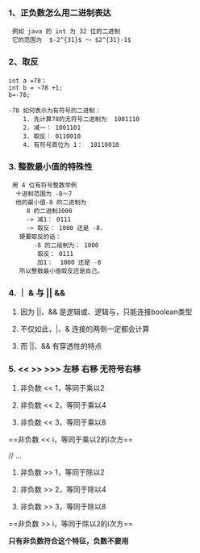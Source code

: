 
###  1、正负数怎么用二进制表达 
	 
	 例如 java 的 int 为 32 位的二进制
	 它的范围为  $-2^{31}$ ～ $2^{31}-1$

### 2、取反
	
	int a =78；
	int b = ~78 +1;
	b=-78;
	
	-78 如何表示为有符号的二进制：
		1. 先计算78的无符号二进制为  1001110
		2. 减一： 1001101
		3. 取反： 0110010
		4. 有符号首位为 1：  10110010

### 3. 整数最小值的特殊性

	 用 4 位有符号整数举例  
	  十进制范围为 -8～7
	  他的最小值-8 的二进制为 
	     8 的二进制1000
	     -> 减1： 0111 
	     -> 取反： 1000 还是 -8.
	   硬要取反的话：
		   -8 的二级制为： 1000
		    取反： 0111
		    加1：  1000 还是 -8
	   所以整数最小值取反还是自己。

### 4. ｜ & 与 || &&

1. 因为 ||、&& 是逻辑或、逻辑与，只能连接boolean类型

2. 不仅如此，|、& 连接的两侧一定都会计算

3. 而 ||、&& 有穿透性的特点

### 5. <<  >> >>> 左移 右移 无符号右移
 
 1. 非负数 << 1，等同于乘以2

2. 非负数 << 2，等同于乘以4

3. 非负数 << 3，等同于乘以8

 ==非负数 << i，等同于乘以2的i次方==

// ...

1. 非负数 >> 1，等同于除以2

2. 非负数 >> 2，等同于除以4

3. 非负数 >> 3，等同于除以8

 ==非负数 >> i，等同于除以2的i次方==

 **只有非负数符合这个特征，负数不要用**